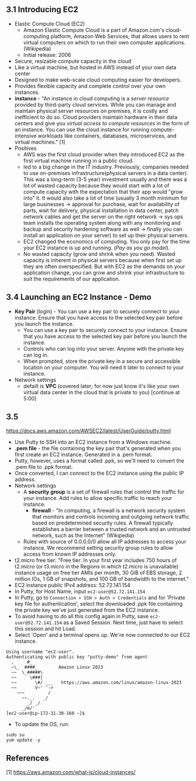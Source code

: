 ## 3.1 Introducing EC2
* Elastic Compute Cloud (EC2)
  * Amazon Elastic Compute Cloud is a part of Amazon.com's cloud-computing platform, Amazon Web Services, that allows users to rent virtual computers on which to run their own computer applications. (Wikipedia)
  * Initial release: 2006
* Secure, resizable compute capacity in the cloud
* Like a virtual machine, but hosted in AWS instead of your own data center
* Designed to make web-scale cloud computing easier for developers.
* Provides flexible capacity and complete control over your own instances.
* __instance__ - "An instance in cloud computing is a *server resource* provided by third-party cloud services. While you can manage and maintain physical server resources on premises, it is costly and inefficient to do so. Cloud providers maintain hardware in their data centers and give you *virtual access to compute resources* in the form of an instance. You can use the cloud instance for running compute-intensive workloads like containers, databases, microservices, and virtual machines." [1]
* Positives
  * AWS was the first cloud provider when they introduced EC2 as the first virtual machine running in a public cloud.
  * led to a big change in the IT industry. Previously, companies needed to use on-premises infrastructure(physical servers in a data center). This was a long-term (3-5 year) investment usually and there was a lot of wasted capacity because they would start with a lot of compute capacity with the expectation that their app would "grow into" it. It would also take a lot of time (usually 3 month minimum for large businesses → approval for purchase, wait for availability of parts, wait for delivery, physical installation in data center, patch network cables and get the server on the right network → sys ops team installs the operating system along with any monitoring and backup and security hardening software as well → finally you can install an application on your server) to set up their physical servers.
  * EC2 changed the economics of computing. You only pay for the time your EC2 instance is up and running. (*Pay as you go model*).
  * No wasted capacity (grow and shrink when you need). Wasted capacity is inherent in physical servers because when first set up they are often overspecified. But with EC2 as the demands on your application change, you can grow and shrink your infrastructure to suit the requirements of our application. 

## 3.4 Launching an EC2 Instance - Demo
* __Key Pair__ (login) - You can use a key pair to securely connect to your instance. Ensure that you have access to the selected key pair before you launch the instance.
  * You can use a key pair to securely connect to your instance. Ensure that you have access to the selected key pair before you launch the instance.
  * Controls who can log into your server. Anyone with the private key can log in.
  * When prompted, store the private key in a secure and accessible location on your computer. You will need it later to connect to your instance. 
* Network settings
  * defailt is __VPC__ (covered later; for now just know it's like your own virtual data center in the cloud that is private to you)
[continue at 5:00]

## 3.5 
https://docs.aws.amazon.com/AWSEC2/latest/UserGuide/putty.html
* Use Putty to SSH into an EC2 instance from a Windows machine.
* __.pem file__ - the file containing the key pair that's generated when you first create an EC2 instance. Generated in a .pem format.
* Putty, however, uses a format called .ppk, so we'll need to convert the .pem file to .ppk format.
* Once converted, I can connect to the EC2 instance using the public IP address.
* Network settings
  * A __security group__ is a set of firewall rules that control the traffic for your instance. Add rules to allow specific traffic to reach your instance.
    * __firewall__ - "In computing, a firewall is a network security system that monitors and controls incoming and outgoing network traffic based on predetermined security rules. A firewall typically establishes a barrier between a trusted network and an untrusted network, such as the Internet" (Wikipedia)
  * Rules with source of 0.0.0.0/0 allow all IP addresses to access your instance. We recommend setting security group rules to allow access from known IP addresses only.
* t2.micro free tier: "Free tier: In your first year includes 750 hours of t2.micro (or t3.micro in the Regions in which t2.micro is unavailable) instance usage on free tier AMIs per month, 30 GiB of EBS storage, 2 million IOs, 1 GB of snapshots, and 100 GB of bandwidth to the internet."
* EC2 instance public IPv4 address: 52.72.141.154
* In Putty, for Host Name, input `ec2-user@52.72.141.154`
* In Putty, go to `Connection > SSH > Auth > Credentials` and for 'Private key file for authentication', select the downloaded .ppk file containing the private key we've just generated from the EC2 instance.
* To avoid having to do all this config again in Putty, save `ec2-user@52.72.141.154` as a Saved Session. Next time, just have to select this session and hit Load.
* Select 'Open' and a terminal opens up. We're now connected to our EC2 instance.

```
Using username "ec2-user".
Authenticating with public key "putty-demo" from agent
  ,     #_
  ~\_  ####_        Amazon Linux 2023
  ~~  \_#####\
  ~~     \###|
  ~~       \#/ ___   https://aws.amazon.com/linux/amazon-linux-2023
  ~~       V~' '->
    ~~~         /
      ~~._.   _/
        _/ _/
      _/m/'
[ec2-user@ip-172-31-30-160 ~]$

```

* To update the OS, run:
```
sudo su
yum update -y
```





## References
[1] https://aws.amazon.com/what-is/cloud-instances/